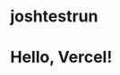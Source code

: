 # joshtestrun
<!DOCTYPE html>
<html>
<head>
  <title>Hello Vercel</title>
</head>
<body>
  <h1>Hello, Vercel!</h1>
</body>
</html>
